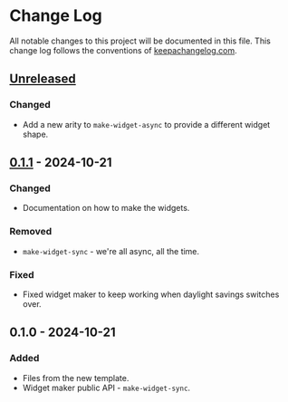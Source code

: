 # Change Log
All notable changes to this project will be documented in this file. This change log follows the conventions of [keepachangelog.com](http://keepachangelog.com/).

## [Unreleased]
### Changed
- Add a new arity to `make-widget-async` to provide a different widget shape.

## [0.1.1] - 2024-10-21
### Changed
- Documentation on how to make the widgets.

### Removed
- `make-widget-sync` - we're all async, all the time.

### Fixed
- Fixed widget maker to keep working when daylight savings switches over.

## 0.1.0 - 2024-10-21
### Added
- Files from the new template.
- Widget maker public API - `make-widget-sync`.

[Unreleased]: https://sourcehost.site/your-name/most_resent_repository/compare/0.1.1...HEAD
[0.1.1]: https://sourcehost.site/your-name/most_resent_repository/compare/0.1.0...0.1.1
